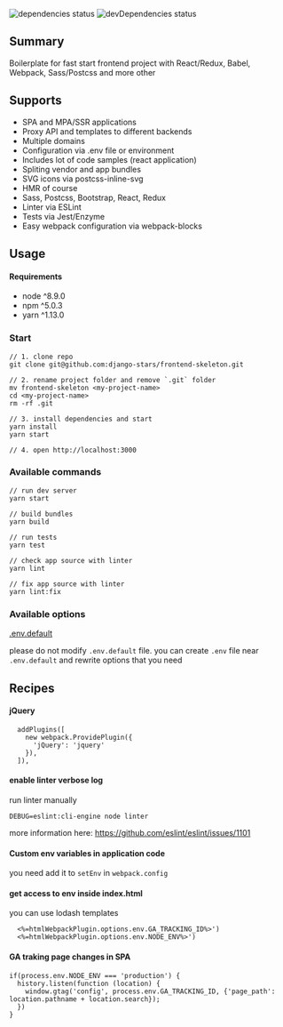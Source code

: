 ![dependencies status](https://david-dm.org/django-stars/frontend-skeleton/status.svg)
![devDependencies status](https://david-dm.org/django-stars/frontend-skeleton/dev-status.svg)

## Summary

Boilerplate for fast start frontend project with React/Redux, Babel, Webpack, Sass/Postcss and more other

## Supports

- SPA and MPA/SSR applications
- Proxy API and templates to different backends
- Multiple domains
- Configuration via .env file or environment
- Includes lot of code samples (react application)
- Spliting vendor and app bundles
- SVG icons via postcss-inline-svg
- HMR of course
- Sass, Postcss, Bootstrap, React, Redux
- Linter via ESLint
- Tests via Jest/Enzyme
- Easy webpack configuration via webpack-blocks

## Usage

#### Requirements
- node ^8.9.0
- npm ^5.0.3
- yarn ^1.13.0

### Start

```
// 1. clone repo
git clone git@github.com:django-stars/frontend-skeleton.git

// 2. rename project folder and remove `.git` folder
mv frontend-skeleton <my-project-name>
cd <my-project-name>
rm -rf .git

// 3. install dependencies and start
yarn install
yarn start

// 4. open http://localhost:3000
```

### Available commands

```
// run dev server
yarn start

// build bundles
yarn build

// run tests
yarn test

// check app source with linter
yarn lint

// fix app source with linter
yarn lint:fix

```

### Available options

[.env.default](.env.default)

please do not modify `.env.default` file. you can create `.env` file near `.env.default` and rewrite options that you need

## Recipes


#### jQuery

```
  addPlugins([
    new webpack.ProvidePlugin({
      'jQuery': 'jquery'
    }),
  ]),
```

#### enable linter verbose log

run linter manually

```
DEBUG=eslint:cli-engine node linter
```

more information here: https://github.com/eslint/eslint/issues/1101

#### Custom env variables in application code
you need add it to `setEnv` in `webpack.config`

#### get access to env inside index.html

you can use lodash templates
```
  <%=htmlWebpackPlugin.options.env.GA_TRACKING_ID%>')
  <%=htmlWebpackPlugin.options.env.NODE_ENV%>')
```

#### GA traking page changes in SPA
```
if(process.env.NODE_ENV === 'production') {
  history.listen(function (location) {
    window.gtag('config', process.env.GA_TRACKING_ID, {'page_path': location.pathname + location.search});
  })
}
```

